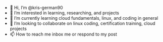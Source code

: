 - 👋 Hi, I’m @kris-german90
- 👀 I’m interested in learning, researching, and projects
- 🌱 I’m currently learning cloud fundamentals, linux, and coding in general
- 💞️ I’m looking to collaborate on linux coding, certification training, cloud projects
- 📫 How to reach me inbox me or respond to my post

<!---
kris-german90/kris-german90 is a ✨ special ✨ repository because its `README.md` (this file) appears on your GitHub profile.
You can click the Preview link to take a look at your changes.
--->
